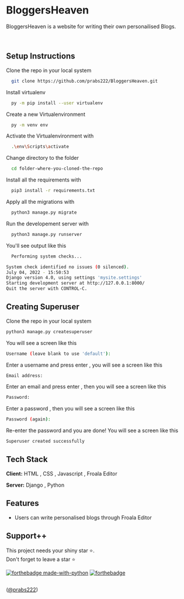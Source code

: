 # BloggersHeaven

BloggersHeaven is a website for writing their own personailised Blogs.

<br>

## Setup Instructions

Clone the repo in your local system

```bash
  git clone https://github.com/prabs222/BloggersHeaven.git
```
Install virtualenv

```bash
  py -m pip install --user virtualenv
```
Create a new Virtualenvironment

```bash
  py -m venv env
```
Activate the Virtualenvironment with

```bash
  .\env\Scripts\activate
```
Change directory to the folder

```bash
  cd folder-where-you-cloned-the-repo
```
Install all the requirements with

```bash
  pip3 install -r requirements.txt
```
Apply all the migrations with 

```bash
  python3 manage.py migrate
```
Run the developement server with 

```bash
  python3 manage.py runserver
```
You'll see output like this
```bash
  Performing system checks...

System check identified no issues (0 silenced).
July 04, 2022 - 15:50:53
Django version 4.0, using settings 'mysite.settings'
Starting development server at http://127.0.0.1:8000/
Quit the server with CONTROL-C.
```

## Creating Superuser

Clone the repo in your local system

```bash
python3 manage.py createsuperuser
```
You will see a screen like this

```bash
Username (leave blank to use 'default'):
```
Enter a username and press enter , you will see a screen like this

```bash
Email address:
```
Enter an email and press enter , then you will see a screen like this

```bash
Password:
```
Enter a password , then you will see a screen like this

```bash
Password (again):
```
Re-enter the password and you are done! You will see a screen like this

```bash
Superuser created successfully
```

## Tech Stack

**Client:** HTML , CSS , Javascript , Froala Editor

**Server:** Django , Python

## Features

- Users can write personalised blogs through Froala Editor





## Support++

This project needs your shiny star ⭐.   
Don't forget to leave a star ⭐️

[![forthebadge made-with-python](http://ForTheBadge.com/images/badges/made-with-python.svg)](https://www.python.org/)  [![forthebadge](https://forthebadge.com/images/badges/built-with-love.svg)](https://forthebadge.com)


##
([@prabs222](https://github.com/prabs222))
